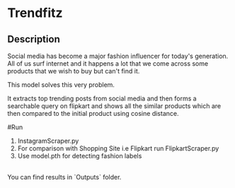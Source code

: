 # Trendfitz
## Description

Social media has become a major fashion influencer for today's generation. All of us surf internet and it happens a lot that we come across some products that we wish to buy but can't find it. 

This model solves this very problem.

It extracts top trending posts from social media and then forms a searchable query on flipkart and shows all the similar products which are then compared to the initial product using cosine distance.

#Run
1. InstagramScraper.py <br>
2. For comparison with Shopping Site i.e Flipkart run FlipkartScraper.py <br>
3. Use model.pth for detecting fashion labels <br>
<br>
You can find results in `Outputs` folder.
